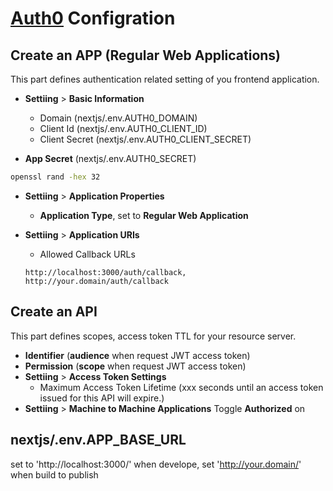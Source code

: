 # [Auth0](https://auth0.com/) Configration

## Create an APP (Regular Web Applications)

This part defines authentication related setting of you frontend application.

* **Settiing** > **Basic Information**
  * Domain (nextjs/.env.AUTH0_DOMAIN)
  * Client Id (nextjs/.env.AUTH0_CLIENT_ID)
  * Client Secret (nextjs/.env.AUTH0_CLIENT_SECRET)

* **App Secret** (nextjs/.env.AUTH0_SECRET)

```bash
openssl rand -hex 32
```

* **Settiing** > **Application Properties**

  * **Application Type**, set to **Regular Web Application**

* **Settiing** > **Application URIs**
  * Allowed Callback URLs

  ```text
  http://localhost:3000/auth/callback, http://your.domain/auth/callback
  ```

## Create an API

This part defines scopes, access token TTL for your resource server.

* **Identifier** (**audience** when request JWT access token)
* **Permission** (**scope** when request JWT access token)
* **Settiing** > **Access Token Settings**
  * Maximum Access Token Lifetime (xxx seconds until an access token issued for this API will expire.)
* **Settiing** > **Machine to Machine Applications**
Toggle **Authorized** on

## nextjs/.env.APP_BASE_URL

set to 'http://localhost:3000/' when develope, set 'http://your.domain/' when build to publish